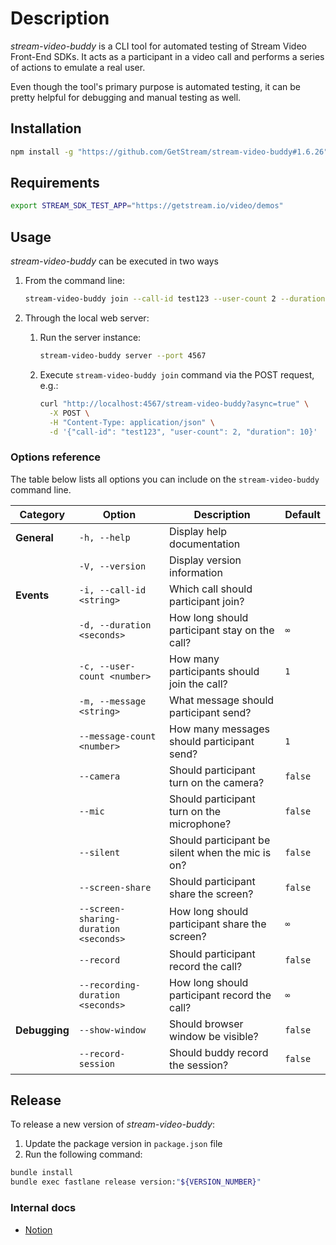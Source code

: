 # Description

*stream-video-buddy* is a CLI tool for automated testing of Stream Video Front-End SDKs. It acts as a participant in a video call and performs a series of actions to emulate a real user.

Even though the tool's primary purpose is automated testing, it can be pretty helpful for debugging and manual testing as well.

## Installation

```bash
npm install -g "https://github.com/GetStream/stream-video-buddy#1.6.26"
```

## Requirements

```bash
export STREAM_SDK_TEST_APP="https://getstream.io/video/demos"
```

## Usage

*stream-video-buddy* can be executed in two ways

1. From the command line:

    ```bash
    stream-video-buddy join --call-id test123 --user-count 2 --duration 10
    ```

2. Through the local web server:

    1. Run the server instance:

        ```bash
        stream-video-buddy server --port 4567
        ```

    2. Execute `stream-video-buddy join` command via the POST request, e.g.:

        ```bash
        curl "http://localhost:4567/stream-video-buddy?async=true" \
          -X POST \
          -H "Content-Type: application/json" \
          -d '{"call-id": "test123", "user-count": 2, "duration": 10}'
        ```

### Options reference

The table below lists all options you can include on the `stream-video-buddy` command line.

| Category | Option | Description | Default |
| --- | --- | --- | --- |
| **General** | `-h, --help` | Display help documentation | |
| | `-V, --version` | Display version information | |
| **Events** | `-i, --call-id <string>` | Which call should participant join? | |
| | `-d, --duration <seconds>` | How long should participant stay on the call? | `∞` |
| | `-c, --user-count <number>` | How many participants should join the call? | `1` |
| | `-m, --message <string>` | What message should participant send? | |
| | `--message-count <number>` | How many messages should participant send? | `1` |
| | `--camera` | Should participant turn on the camera? | `false` |
| | `--mic` | Should participant turn on the microphone? | `false` |
| | `--silent` | Should participant be silent when the mic is on? | `false` |
| | `--screen-share` | Should participant share the screen? | `false` |
| | `--screen-sharing-duration <seconds>` | How long should participant share the screen? | `∞` |
| | `--record` | Should participant record the call? | `false` |
| | `--recording-duration <seconds>` | How long should participant record the call? | `∞` |
| **Debugging** | `--show-window` | Should browser window be visible? | `false` |
|  | `--record-session` | Should buddy record the session? | `false` |

## Release

To release a new version of *stream-video-buddy*:

1. Update the package version in `package.json` file
2. Run the following command:

```bash
bundle install
bundle exec fastlane release version:"${VERSION_NUMBER}"
```

### Internal docs

- [Notion](https://notion.so/18adf69c5393493e8bab4e8798326155)

